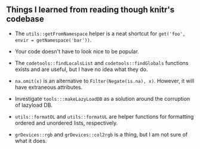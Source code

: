## Things I learned from reading though knitr's codebase

* The `utils::getFromNamespace` helper is a neat shortcut for
  `get('foo', envir = getNamespace('bar'))`.

* Your code doesn't have to look nice to be popular.

* The `codetools::findLocalsList` and `codetools::findGlobals` functions exists and
  are useful, but I have no idea what they do.

* `na.omit(x)` is an alternative to `Filter(Negate(is.na), x)`. However, it
  will have extraneous attributes.

* Investigate `tools:::makeLazyLoadDB` as a solution around the corruption of
  lazyload DB.

* `utils::formatOL` and `utils::formatUL` are helper functions for formatting
  ordered and unordered lists, respectively.

* `grDevices::rgb` and `grDevices::col2rgb` is a thing, but I am not sure of what it does.

